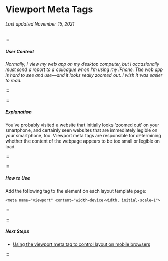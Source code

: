 # Viewport Meta Tags

###### Last updated November 15, 2021

:::

##### User Context

*Normally, I view my web app on my desktop computer, but I occasionally must send a report to a colleague when I’m using my iPhone. The web app is hard to see and use—and it looks really zoomed out. I wish it was easier to read.*

:::

:::

##### Explanation

You’ve probably visited a website that initially looks ‘zoomed out’ on your smartphone, and certainly seen websites that are immediately legible on your smartphone, too. Viewport meta tags are responsible for determining whether the content of the webpage appears to be too small or legible on load.

:::

:::

##### How to Use

Add the following <meta> tag to the <head> element on each layout template page:

`<meta name="viewport" content="width=device-width, initial-scale=1">`

:::

:::

##### Next Steps

- [Using the viewport meta tag to control layout on mobile browsers](https://developer.mozilla.org/en-US/docs/Web/HTML/Viewport_meta_tag)

:::
